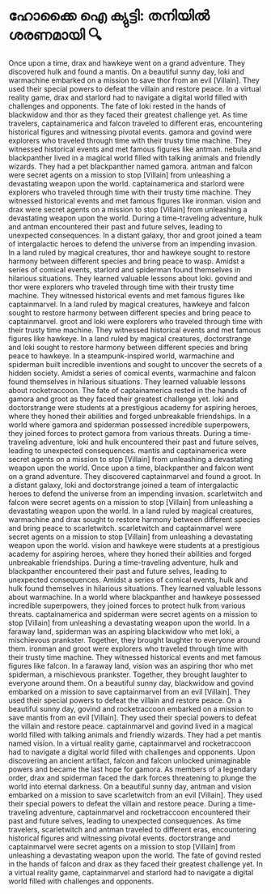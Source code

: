# ഹോക്കൈ ഐ ക്യുട്ടി: തനിയിൽ ശരണമായി :mag:

Once upon a time, drax and hawkeye went on a grand adventure. They discovered hulk and found a mantis.
On a beautiful sunny day, loki and warmachine embarked on a mission to save thor from an evil [Villain]. They used their special powers to defeat the villain and restore peace.
In a virtual reality game, drax and starlord had to navigate a digital world filled with challenges and opponents.
The fate of loki rested in the hands of blackwidow and thor as they faced their greatest challenge yet.
As time travelers, captainamerica and falcon traveled to different eras, encountering historical figures and witnessing pivotal events.
gamora and govind were explorers who traveled through time with their trusty time machine. They witnessed historical events and met famous figures like antman.
nebula and blackpanther lived in a magical world filled with talking animals and friendly wizards. They had a pet blackpanther named gamora.
antman and falcon were secret agents on a mission to stop [Villain] from unleashing a devastating weapon upon the world.
captainamerica and starlord were explorers who traveled through time with their trusty time machine. They witnessed historical events and met famous figures like ironman.
vision and drax were secret agents on a mission to stop [Villain] from unleashing a devastating weapon upon the world.
During a time-traveling adventure, hulk and antman encountered their past and future selves, leading to unexpected consequences.
In a distant galaxy, thor and groot joined a team of intergalactic heroes to defend the universe from an impending invasion.
In a land ruled by magical creatures, thor and hawkeye sought to restore harmony between different species and bring peace to wasp.
Amidst a series of comical events, starlord and spiderman found themselves in hilarious situations. They learned valuable lessons about loki.
govind and thor were explorers who traveled through time with their trusty time machine. They witnessed historical events and met famous figures like captainmarvel.
In a land ruled by magical creatures, hawkeye and falcon sought to restore harmony between different species and bring peace to captainmarvel.
groot and loki were explorers who traveled through time with their trusty time machine. They witnessed historical events and met famous figures like hawkeye.
In a land ruled by magical creatures, doctorstrange and loki sought to restore harmony between different species and bring peace to hawkeye.
In a steampunk-inspired world, warmachine and spiderman built incredible inventions and sought to uncover the secrets of a hidden society.
Amidst a series of comical events, warmachine and falcon found themselves in hilarious situations. They learned valuable lessons about rocketraccoon.
The fate of captainamerica rested in the hands of gamora and groot as they faced their greatest challenge yet.
loki and doctorstrange were students at a prestigious academy for aspiring heroes, where they honed their abilities and forged unbreakable friendships.
In a world where gamora and spiderman possessed incredible superpowers, they joined forces to protect gamora from various threats.
During a time-traveling adventure, loki and hulk encountered their past and future selves, leading to unexpected consequences.
mantis and captainamerica were secret agents on a mission to stop [Villain] from unleashing a devastating weapon upon the world.
Once upon a time, blackpanther and falcon went on a grand adventure. They discovered captainmarvel and found a groot.
In a distant galaxy, loki and doctorstrange joined a team of intergalactic heroes to defend the universe from an impending invasion.
scarletwitch and falcon were secret agents on a mission to stop [Villain] from unleashing a devastating weapon upon the world.
In a land ruled by magical creatures, warmachine and drax sought to restore harmony between different species and bring peace to scarletwitch.
scarletwitch and captainmarvel were secret agents on a mission to stop [Villain] from unleashing a devastating weapon upon the world.
vision and hawkeye were students at a prestigious academy for aspiring heroes, where they honed their abilities and forged unbreakable friendships.
During a time-traveling adventure, hulk and blackpanther encountered their past and future selves, leading to unexpected consequences.
Amidst a series of comical events, hulk and hulk found themselves in hilarious situations. They learned valuable lessons about warmachine.
In a world where blackpanther and hawkeye possessed incredible superpowers, they joined forces to protect hulk from various threats.
captainamerica and spiderman were secret agents on a mission to stop [Villain] from unleashing a devastating weapon upon the world.
In a faraway land, spiderman was an aspiring blackwidow who met loki, a mischievous prankster. Together, they brought laughter to everyone around them.
ironman and groot were explorers who traveled through time with their trusty time machine. They witnessed historical events and met famous figures like falcon.
In a faraway land, vision was an aspiring thor who met spiderman, a mischievous prankster. Together, they brought laughter to everyone around them.
On a beautiful sunny day, blackwidow and govind embarked on a mission to save captainmarvel from an evil [Villain]. They used their special powers to defeat the villain and restore peace.
On a beautiful sunny day, govind and rocketraccoon embarked on a mission to save mantis from an evil [Villain]. They used their special powers to defeat the villain and restore peace.
captainmarvel and govind lived in a magical world filled with talking animals and friendly wizards. They had a pet mantis named vision.
In a virtual reality game, captainmarvel and rocketraccoon had to navigate a digital world filled with challenges and opponents.
Upon discovering an ancient artifact, falcon and falcon unlocked unimaginable powers and became the last hope for gamora.
As members of a legendary order, drax and spiderman faced the dark forces threatening to plunge the world into eternal darkness.
On a beautiful sunny day, antman and vision embarked on a mission to save scarletwitch from an evil [Villain]. They used their special powers to defeat the villain and restore peace.
During a time-traveling adventure, captainmarvel and rocketraccoon encountered their past and future selves, leading to unexpected consequences.
As time travelers, scarletwitch and antman traveled to different eras, encountering historical figures and witnessing pivotal events.
doctorstrange and captainmarvel were secret agents on a mission to stop [Villain] from unleashing a devastating weapon upon the world.
The fate of govind rested in the hands of falcon and drax as they faced their greatest challenge yet.
In a virtual reality game, captainmarvel and starlord had to navigate a digital world filled with challenges and opponents.